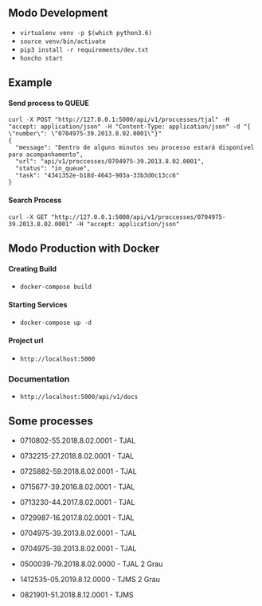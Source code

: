 Modo Development
-------------------
- `virtualenv venv -p $(which python3.6)`
- `source venv/bin/activate`
- `pip3 install -r requirements/dev.txt`
- `honcho start`

Example
-------------------
#### Send process to QUEUE
```
curl -X POST "http://127.0.0.1:5000/api/v1/proccesses/tjal" -H "accept: application/json" -H "Content-Type: application/json" -d "{ \"number\": \"0704975-39.2013.8.02.0001\"}"
{
  "message": "Dentro de alguns minutos seu processo estará disponível para acompanhamento",
  "url": "api/v1/proccesses/0704975-39.2013.8.02.0001",
  "status": "in_queue",
  "task": "4341352e-b18d-4643-903a-33b3d0c13cc6"
}
```

#### Search Process
```
curl -X GET "http://127.0.0.1:5000/api/v1/proccesses/0704975-39.2013.8.02.0001" -H "accept: application/json"
```
 
Modo Production with Docker
-------------------
#### Creating Build
- `docker-compose build`

#### Starting Services
- `docker-compose up -d`

#### Project url
- `http://localhost:5000`

### Documentation
- `http://localhost:5000/api/v1/docs`

Some processes
----------------------
- 0710802-55.2018.8.02.0001 - TJAL
- 0732215-27.2018.8.02.0001 - TJAL
- 0725882-59.2018.8.02.0001 - TJAL
- 0715677-39.2016.8.02.0001 - TJAL
- 0713230-44.2017.8.02.0001 - TJAL
- 0729987-16.2017.8.02.0001 - TJAL
- 0704975-39.2013.8.02.0001 - TJAL
- 0704975-39.2013.8.02.0001 - TJAL
- 0500039-79.2018.8.02.0000 - TJAL 2 Grau

- 1412535-05.2019.8.12.0000 - TJMS 2 Grau
- 0821901-51.2018.8.12.0001 - TJMS